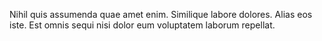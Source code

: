 Nihil quis assumenda quae amet enim. Similique labore dolores. Alias eos iste. Est omnis sequi nisi dolor eum voluptatem laborum repellat.
